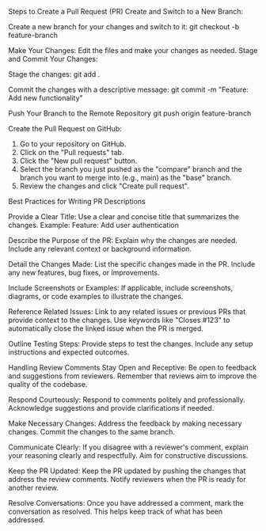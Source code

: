 Steps to Create a Pull Request (PR)
Create and Switch to a New Branch:

Create a new branch for your changes and switch to it:
git checkout -b feature-branch

Make Your Changes:
Edit the files and make your changes as needed.
Stage and Commit Your Changes:

Stage the changes:
git add .

Commit the changes with a descriptive message:
git commit -m "Feature: Add new functionality"

Push Your Branch to the Remote Repository
git push origin feature-branch


Create the Pull Request on GitHub:

1. Go to your repository on GitHub.
2. Click on the "Pull requests" tab.
3. Click the "New pull request" button.
4. Select the branch you just pushed as the "compare" branch and the branch you want to merge into (e.g., main) as the "base" branch.
5. Review the changes and click "Create pull request".


Best Practices for Writing PR Descriptions

Provide a Clear Title:
Use a clear and concise title that summarizes the changes. Example: Feature: Add user authentication

Describe the Purpose of the PR:
Explain why the changes are needed. Include any relevant context or background information.

Detail the Changes Made:
List the specific changes made in the PR. Include any new features, bug fixes, or improvements.

Include Screenshots or Examples:
If applicable, include screenshots, diagrams, or code examples to illustrate the changes.

Reference Related Issues:
Link to any related issues or previous PRs that provide context to the changes. Use keywords like "Closes #123" to automatically close the linked issue when the PR is merged.

Outline Testing Steps:
Provide steps to test the changes. Include any setup instructions and expected outcomes.

Handling Review Comments
Stay Open and Receptive:
Be open to feedback and suggestions from reviewers. Remember that reviews aim to improve the quality of the codebase.

Respond Courteously:
Respond to comments politely and professionally. Acknowledge suggestions and provide clarifications if needed.

Make Necessary Changes:
Address the feedback by making necessary changes. Commit the changes to the same branch.

Communicate Clearly:
If you disagree with a reviewer's comment, explain your reasoning clearly and respectfully. Aim for constructive discussions.

Keep the PR Updated:
Keep the PR updated by pushing the changes that address the review comments. Notify reviewers when the PR is ready for another review.

Resolve Conversations:
Once you have addressed a comment, mark the conversation as resolved. This helps keep track of what has been addressed.
